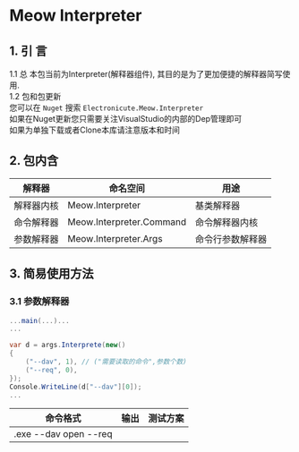 ﻿
# Meow Interpreter
## 1. 引 言
1.1 总 
本包当前为Interpreter(解释器组件), 其目的是为了更加便捷的解释器简写使用.  
1.2 包和包更新  
您可以在 `Nuget` 搜索 `Electronicute.Meow.Interpreter`  
如果在Nuget更新您只需要关注VisualStudio的内部的Dep管理即可  
如果为单独下载或者Clone本库请注意版本和时间  

## 2. 包内含
| 解释器 | 命名空间 | 用途 |
|-------|---------|-----|
|解释器内核|Meow.Interpreter|基类解释器|
|命令解释器|Meow.Interpreter.Command|命令解释器内核|
|参数解释器|Meow.Interpreter.Args|命令行参数解释器|

## 3. 简易使用方法
### 3.1 参数解释器
```csharp
...main(...)...
...

var d = args.Interprete(new()
{
    ("--dav", 1), // ("需要读取的命令",参数个数)
    ("--req", 0),
});
Console.WriteLine(d["--dav"][0]);
...
```
|命令格式|输出|测试方案|
|-----|----|------|
|.exe --dav open --req|